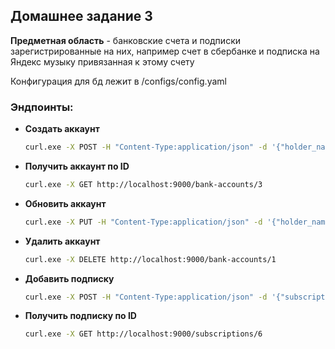 ## Домашнее задание 3

**Предметная область** - банковские счета и подписки зарегистрированные на них, например счет в сбербанке и подписка на Яндекс музыку привязанная к этому счету

Конфигурация для бд лежит в /configs/config.yaml

### Эндпоинты:
- **Создать аккаунт**
  ```bash
  curl.exe -X POST -H "Content-Type:application/json" -d '{"holder_name":"Dima Sudakov","balance":1000,"bank_name":"Sberbank"}' http://localhost:9000/bank-accounts
  ```
- **Получить аккаунт по ID**
  ```bash
  curl.exe -X GET http://localhost:9000/bank-accounts/3  
  ```
- **Обновить аккаунт**
  ```bash
  curl.exe -X PUT -H "Content-Type:application/json" -d '{"holder_name":"Dima Sudakov","balance":5000,"bank_name":"Sberbank"}' http://localhost:9000/bank-accounts/1
  ```
- **Удалить аккаунт**
  ```bash
  curl.exe -X DELETE http://localhost:9000/bank-accounts/1
  ```
- **Добавить подписку**
  ```bash
  curl.exe -X POST -H "Content-Type:application/json" -d '{"subscription_name": "Яндекс музыка","price": 299,"account_id": 3}' http://localhost:9000/subscriptions
  ```
- **Получить подписку по ID**
  ```bash
  curl.exe -X GET http://localhost:9000/subscriptions/6  
  ```